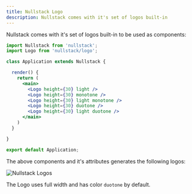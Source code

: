 ```yaml
---
title: Nullstack Logo
description: Nullstack comes with it's set of logos built-in
---
```


Nullstack comes with it's set of logos built-in to be used as components:

```jsx
import Nullstack from 'nullstack';
import Logo from 'nullstack/logo';

class Application extends Nullstack {

  render() {
    return (
      <main>
        <Logo height={30} light />
        <Logo height={30} monotone />
        <Logo height={30} light monotone />
        <Logo height={30} duotone />
        <Logo height={30} light duotone />
      </main>
    )
  }

}

export default Application;
```

The above components and it's attributes generates the following logos:

![Nullstack Logos](/nullstack-logos.png)

The Logo uses full width and has color `duotone` by default.